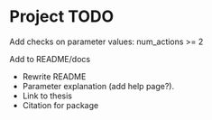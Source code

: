 # Project TODO

Add checks on parameter values: num_actions >= 2

Add to README/docs
- Rewrite README
- Parameter explanation (add help page?).
- Link to thesis
- Citation for package

